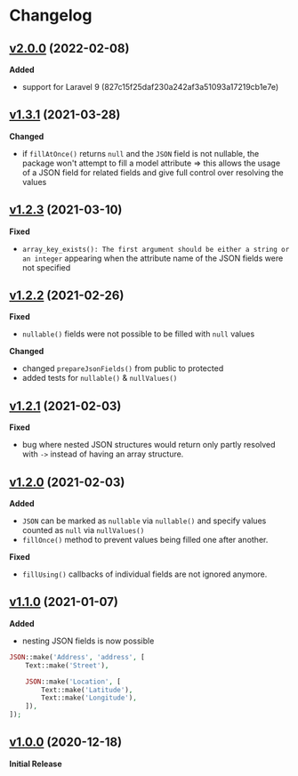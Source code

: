 # Changelog

## [v2.0.0](https://github.com/naoray/nova-json/tree/v2.0.0) (2022-02-08)

**Added**
- support for Laravel 9 (827c15f25daf230a242af3a51093a17219cb1e7e)

## [v1.3.1](https://github.com/naoray/nova-json/tree/v1.3.1) (2021-03-28)

**Changed**
- if `fillAtOnce()` returns `null` and the `JSON` field is not nullable, the package won't attempt to fill a model attribute => this allows the usage of a JSON field for related fields and give full control over resolving the values

## [v1.2.3](https://github.com/naoray/nova-json/tree/v1.2.2) (2021-03-10)

**Fixed**
- `array_key_exists(): The first argument should be either a string or an integer` appearing when the attribute name of the JSON fields were not specified

## [v1.2.2](https://github.com/naoray/nova-json/tree/v1.2.2) (2021-02-26)

**Fixed**
- `nullable()` fields were not possible to be filled with `null` values

**Changed**
- changed `prepareJsonFields()` from public to protected
- added tests for `nullable()` & `nullValues()`

## [v1.2.1](https://github.com/naoray/nova-json/tree/v1.2.1) (2021-02-03)

**Fixed**
- bug where nested JSON structures would return only partly resolved with `->` instead of having an array structure.

## [v1.2.0](https://github.com/naoray/nova-json/tree/v1.2.0) (2021-02-03)

**Added**
- `JSON` can be marked as `nullable` via `nullable()` and specify values counted as `null` via `nullValues()`
- `fillOnce()` method to prevent values being filled one after another.

**Fixed**
- `fillUsing()` callbacks of individual fields are not ignored anymore.

## [v1.1.0](https://github.com/naoray/nova-json/tree/v1.1.0) (2021-01-07)

**Added**
- nesting JSON fields is now possible

```php
JSON::make('Address', 'address', [
    Text::make('Street'),

    JSON::make('Location', [
        Text::make('Latitude'),
        Text::make('Longitude'),
    ]),
]);
```

## [v1.0.0](https://github.com/naoray/nova-json/tree/v1.0.0) (2020-12-18)

**Initial Release**

